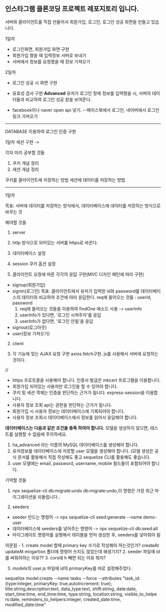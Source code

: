 ## 인스타그램 클론코딩 프로젝트 레포지토리 입니다.

서버와 클라이언트를 직접 만들어서 회원가입, 로그인, 로그인 성공 화면을 만들고 있습니다.

1일차

- 로그인화면, 회원가입 화면 구현
- 회원가입 했을 때 입력정보 서버로 보내기
- 서버에서 정보를 요청했을 때 정보 가져오기

2일차

- 로그인 성공 시 화면 구현
- 유효성 검사 구현
  **Advanced** 유저가 로그인 창에 정보를 입력했을 시, 서버의 데이터들과 비교하여 로그인 성공 창을 보여준다.

- facebook이나 naver open api 넣기. --페이스북에서 로그인, 네이버에서 로그인 링크 가져오기


-------------------------------------------------------------

DATABASE 이용하여 로그인 인증 구현

1일차 세션 구현 -> 

각자 미리 공부할 것들
1. 쿠키 개념 정리
2. 세션 개념 정리

쿠키를 클라이언트에 저장하는 방법
세션에 데이터를 저장하는 방법



----------------------------------------------------------------

1일차

목표: 서버에 데이터를 저장하는 방식에서, 데이터베이스에 데이터를 저장하는 방식으로 바꾸는 것

해야할 것들
1. server

  1. http 방식으로 되어있는 서버를 https로 바꾼다.
  2. 데이터베이스 설정
  3. session 쿠키 옵션 설정
  4. 클라이언트 요청에 따른 각각의 응답 구현(MVC 디자인 패턴에 따라 구현)

  - signup(회원가입)
  - signin(로그인)
    목표: 클라이언트에서 유저가 입력한 id와 password를 데이터베이스의 데이터와 비교하여 조건에 따라 응답한다.
    req에 들어오는 것들 : userId, password
    1. req에 들어오는 것들을 이용하여 findOne 메소드 사용 -> userInfo
    2. userInfo가 있다면, '로그인 시켜주자'를 응답
    3. userInfo가 없다면, '로그인 안됨'을 응답
  - signout(로그아웃)
  - user(정보 가져오기)

2. client

  1. 각 기능에 맞는 AJAX 요청 구현 
  axios.fetch구현. js를 사용해서 서버에 요청하는 것이다.




//
  - https 프로토콜을 사용해야 합니다.
 인증서 발급은 mkcert 프로그램을 이용합니다.
 - 회원가입 되어있는 사용자만 로그인을 할 수 있어야 합니다.
 - 쿠키 및 세션 객체는 인증을 판단하는 근거가 됩니다.
  express-session을 이용합니다.
  - 사용자 정보 조회 api는 권한을 판단하는 근거가 됩니다.
  - 회원가입 시 사용자 정보는 데이터베이스에 기록되어야 합니다.
  - 사용자 정보 조회시 데이터베이스에서 정보를 읽어서 응답해야 합니다.
  
  **데이터베이스는 다음과 같은 조건을 충족 하여야 합니다.** 
  모델을 생성하지 않으면, 테스트를 실행할 수 없음에 주의하세요.
  
  1. ha_advanced 라는 이름의 MySQL 데이터베이스를 생성해야 합니다.
  2. 유저정보를 데이터베이스에 저장할 user 모델을 생성해야 합니다. (모델 생성은 공식 문서를 활용해서 직접 작성해도 좋고 sequelize CLI를 활용해도 좋습니다.
  3. user 모델에는 email, password, username, mobile 필드들이 포함되어야 합니다.
  

  기억할 것들

  1. npx sequelize-cli db:migrate:undo
  db:migrate:undo,이 명령은 가장 최근 마이그레이션을 되돌립니다..
  
  2. seeders
  - seeder 만드는 명령어 -> npx sequelize-cli seed:generate --name demo-user
  - 데이터베이스에 seeders를 넣어주는 명령어 -> npx sequelize-cli db:seed:all
  - 마이그레이트 명령어를 실행해서 테이블을 먼저 생성한 후, seeders를 넣어줘야 됨

 의문점 - 1. create model 할때 primary key 수기로 작성해야 하는것인가? createAt updateAt mirgartion 폴더에 명령어 쓰지도 않았는데 왜생기지? 
        2. seeder 파일에 id를 써줘야하는 이유??
        3. cors에 h 빼면 되는 이유 뭐지?

 3. models의 user.js 파일에 id의 primaryKey를 따로 설정해주었다.








sequelize model:create --name tasks --force --attributes "task_id:{type:integer, primaryKey: true,autoIncrement:
true}, title:string,description:text, data_type:text, shift:string, date:date, start_time:time, end_time:time, type:string, location:string, visible_to_helpe
rs:date, reminders_to_helpers:integer, created_date:time, modified_date:time"
